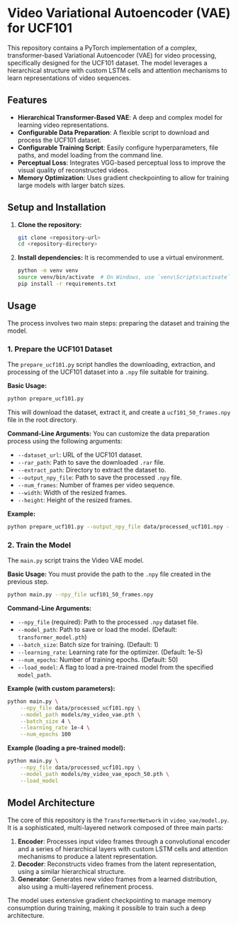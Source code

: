 # Video Variational Autoencoder (VAE) for UCF101

This repository contains a PyTorch implementation of a complex, transformer-based Variational Autoencoder (VAE) for video processing, specifically designed for the UCF101 dataset. The model leverages a hierarchical structure with custom LSTM cells and attention mechanisms to learn representations of video sequences.

## Features

- **Hierarchical Transformer-Based VAE**: A deep and complex model for learning video representations.
- **Configurable Data Preparation**: A flexible script to download and process the UCF101 dataset.
- **Configurable Training Script**: Easily configure hyperparameters, file paths, and model loading from the command line.
- **Perceptual Loss**: Integrates VGG-based perceptual loss to improve the visual quality of reconstructed videos.
- **Memory Optimization**: Uses gradient checkpointing to allow for training large models with larger batch sizes.

## Setup and Installation

1.  **Clone the repository:**
    ```bash
    git clone <repository-url>
    cd <repository-directory>
    ```

2.  **Install dependencies:**
    It is recommended to use a virtual environment.
    ```bash
    python -m venv venv
    source venv/bin/activate  # On Windows, use `venv\Scripts\activate`
    pip install -r requirements.txt
    ```

## Usage

The process involves two main steps: preparing the dataset and training the model.

### 1. Prepare the UCF101 Dataset

The `prepare_ucf101.py` script handles the downloading, extraction, and processing of the UCF101 dataset into a `.npy` file suitable for training.

**Basic Usage:**
```bash
python prepare_ucf101.py
```

This will download the dataset, extract it, and create a `ucf101_50_frames.npy` file in the root directory.

**Command-Line Arguments:**
You can customize the data preparation process using the following arguments:

- `--dataset_url`: URL of the UCF101 dataset.
- `--rar_path`: Path to save the downloaded `.rar` file.
- `--extract_path`: Directory to extract the dataset to.
- `--output_npy_file`: Path to save the processed `.npy` file.
- `--num_frames`: Number of frames per video sequence.
- `--width`: Width of the resized frames.
- `--height`: Height of the resized frames.

**Example:**
```bash
python prepare_ucf101.py --output_npy_file data/processed_ucf101.npy --num_frames 60
```

### 2. Train the Model

The `main.py` script trains the Video VAE model.

**Basic Usage:**
You must provide the path to the `.npy` file created in the previous step.

```bash
python main.py --npy_file ucf101_50_frames.npy
```

**Command-Line Arguments:**

- `--npy_file` (required): Path to the processed `.npy` dataset file.
- `--model_path`: Path to save or load the model. (Default: `transformer_model.pth`)
- `--batch_size`: Batch size for training. (Default: 1)
- `--learning_rate`: Learning rate for the optimizer. (Default: 1e-5)
- `--num_epochs`: Number of training epochs. (Default: 50)
- `--load_model`: A flag to load a pre-trained model from the specified `model_path`.

**Example (with custom parameters):**
```bash
python main.py \
    --npy_file data/processed_ucf101.npy \
    --model_path models/my_video_vae.pth \
    --batch_size 4 \
    --learning_rate 1e-4 \
    --num_epochs 100
```

**Example (loading a pre-trained model):**
```bash
python main.py \
    --npy_file data/processed_ucf101.npy \
    --model_path models/my_video_vae_epoch_50.pth \
    --load_model
```

## Model Architecture

The core of this repository is the `TransformerNetwork` in `video_vae/model.py`. It is a sophisticated, multi-layered network composed of three main parts:

1.  **Encoder**: Processes input video frames through a convolutional encoder and a series of hierarchical layers with custom LSTM cells and attention mechanisms to produce a latent representation.
2.  **Decoder**: Reconstructs video frames from the latent representation, using a similar hierarchical structure.
3.  **Generator**: Generates new video frames from a learned distribution, also using a multi-layered refinement process.

The model uses extensive gradient checkpointing to manage memory consumption during training, making it possible to train such a deep architecture.